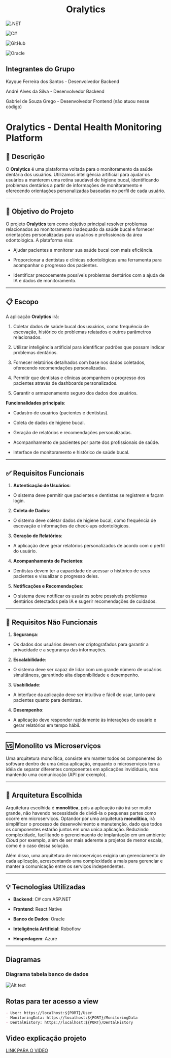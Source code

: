 
  

<h1  align="center">Oralytics</h1>

![.NET](https://img.shields.io/badge/.NET-5C2D91?style=for-the-badge&logo=.net&logoColor=white)

![C#](https://img.shields.io/badge/C%23-239120?style=for-the-badge&logo=c-sharp&logoColor=white)

![GitHub](https://img.shields.io/badge/github-%23121011.svg?style=for-the-badge&logo=github&logoColor=white)

![Oracle](https://img.shields.io/badge/Oracle-F80000?style=for-the-badge&logo=oracle&logoColor=white)

## Integrantes do Grupo

Kayque Ferreira dos Santos - Desenvolvedor Backend

André Alves da Silva - Desenvolvedor Backend

Gabriel de Souza Grego - Desenvolvedor Frontend (não atuou nesse código)

# Oralytics - Dental Health Monitoring Platform

  

## 🦷 Descrição

  

O **Oralytics** é uma plataforma voltada para o monitoramento da saúde dentária dos usuários. Utilizamos inteligência artificial para ajudar os usuários a manterem uma rotina saudável de higiene bucal, identificando problemas dentários a partir de informações de monitoramento e oferecendo orientações personalizadas baseadas no perfil de cada usuário.

  

---

  

## 🎯 Objetivo do Projeto

  

O projeto **Oralytics** tem como objetivo principal resolver problemas relacionados ao monitoramento inadequado da saúde bucal e fornecer orientações personalizadas para usuários e profissionais da área odontológica. A plataforma visa:

  

- Ajudar pacientes a monitorar sua saúde bucal com mais eficiência.

- Proporcionar a dentistas e clínicas odontológicas uma ferramenta para acompanhar o progresso dos pacientes.

- Identificar precocemente possíveis problemas dentários com a ajuda de IA e dados de monitoramento.

  

---

  

## 📋 Escopo

  

A aplicação **Oralytics** irá:

  

1. Coletar dados de saúde bucal dos usuários, como frequência de escovação, histórico de problemas relatados e outros parâmetros relacionados.

2. Utilizar inteligência artificial para identificar padrões que possam indicar problemas dentários.

3. Fornecer relatórios detalhados com base nos dados coletados, oferecendo recomendações personalizadas.

4. Permitir que dentistas e clínicas acompanhem o progresso dos pacientes através de dashboards personalizados.

5. Garantir o armazenamento seguro dos dados dos usuários.

  

**Funcionalidades principais**:

- Cadastro de usuários (pacientes e dentistas).

- Coleta de dados de higiene bucal.

- Geração de relatórios e recomendações personalizadas.

- Acompanhamento de pacientes por parte dos profissionais de saúde.

- Interface de monitoramento e histórico de saúde bucal.

  

---

  

## ✅ Requisitos Funcionais

  

1.  **Autenticação de Usuários**:

- O sistema deve permitir que pacientes e dentistas se registrem e façam login.

2.  **Coleta de Dados**:

- O sistema deve coletar dados de higiene bucal, como frequência de escovação e informações de check-ups odontológicos.

  

3.  **Geração de Relatórios**:

- A aplicação deve gerar relatórios personalizados de acordo com o perfil do usuário.

  

4.  **Acompanhamento de Pacientes**:

- Dentistas devem ter a capacidade de acessar o histórico de seus pacientes e visualizar o progresso deles.

  

5.  **Notificações e Recomendações**:

- O sistema deve notificar os usuários sobre possíveis problemas dentários detectados pela IA e sugerir recomendações de cuidados.

  

---

  

## 🚧 Requisitos Não Funcionais

  

1.  **Segurança**:

- Os dados dos usuários devem ser criptografados para garantir a privacidade e a segurança das informações.

  

2.  **Escalabilidade**:

- O sistema deve ser capaz de lidar com um grande número de usuários simultâneos, garantindo alta disponibilidade e desempenho.

  

3.  **Usabilidade**:

- A interface da aplicação deve ser intuitiva e fácil de usar, tanto para pacientes quanto para dentistas.

  

4.  **Desempenho**:

- A aplicação deve responder rapidamente às interações do usuário e gerar relatórios em tempo hábil.

  

  
 ---
 ##  🆚 Monolito vs Microserviços
 Uma arquitetura monolítica, consiste em manter todos os componentes do software dentro de uma única aplicação, enquanto o microserviços tem a idéia de separar diferentes componentes em aplicações invididuais, mas mantendo uma comunicação (API por exemplo). 
 
 ---

## 📐 Arquitetura Escolhida
Arquitetura escolhida é **monolítica**, pois a aplicação não irá ser muito grande, não havendo necessidade de dividi-la o pequenas partes como ocorre em microserviços. Optandor por uma arquitetura **monolítica**, irá simplificar o processo de desenvolvimento e manutenção, dado que todos os componentes estarão juntos em uma unica aplicação. Reduzindo complexidade, facilitando o gerencimaento de implantação em um ambiente _Cloud_ por exemplo, além de ser mais aderente a projetos de menor escala, como é o caso dessa solução. 
  
 Além disso, uma arquitetura de microserviços exigiria um gerenciamento de cada aplicação, acrescentando uma complexidade a mais para gerenciar e manter a comunicação entre os serviços independentes.  
 
 ---

## 💡 Tecnologias Utilizadas

  

-  **Backend**: C# com ASP.NET

-  **Frontend**: React Native

-  **Banco de Dados**: Oracle

-  **Inteligência Artificial**: Roboflow

-  **Hospedagem**: Azure

  

---

## Diagramas

### Diagrama tabela banco de dados

![Alt text](https://i.ibb.co/3TGp8PB/Untitled.png)
## Rotas para ter acesso a view
```markdown
- User: https://localhost:${PORT}/User
- MonitoringData: https://localhost:${PORT}/MonitoringData
- DentalHistory: https://localhost:${PORT}/DentalHistory
```
## Video explicação projeto

[LINK PARA O VIDEO](https://www.youtube.com/watch?v=QAhvlBJQTMM)
